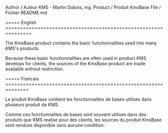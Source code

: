 
Author / Auteur    KMS - Martin Dubois, ing.
Product / Produit  KmsBase
File / Fichier     README.md

===== English ===============================================================

The KmsBase product contains the basic functionnalities used into many KMS's
products.

Because these basic functionnalities are often used in product KMS develops
for clients, the sources of the KmsBase product are made available without
restriction.

===== Francais ==============================================================

Le produit KmsBase contient les fonctionnalites de bases utilises dans
plusieurs produit de KMS.

Comme ces fonctionnalites de bases sont souvent utilises dans des produits
que KMS realise pour des clients, les sources du produit KmsBase sont rendues
disponible sans aucune condition.